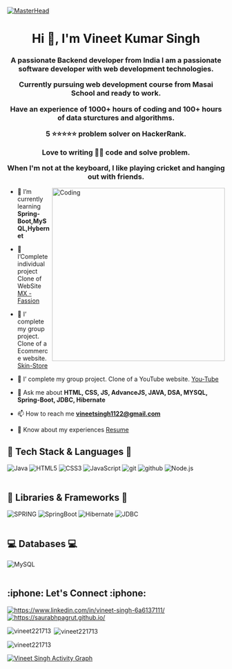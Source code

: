 [![MasterHead](https://developers.giphy.com/branch/master/static/api-512d36c09662682717108a38bbb5c57d.gif)](https://vineet221713.io)
<h1 align="center">Hi 👋, I'm Vineet Kumar Singh</h1>
<h3 align="center">A passionate Backend developer from India
I am a passionate software developer with web development technologies.

Currently pursuing web development course from Masai School and ready to work.

Have an experience of 1000+ hours of coding and 100+ hours of data sturctures and algorithms.

5 ⭐⭐⭐⭐⭐ problem solver on HackerRank.

Love to writing 👨‍💻 code and solve problem.

When I'm not at the keyboard, I like playing cricket and hanging out with friends.
</h3>
<img align="right" alt="Coding" width="400" src="https://media3.giphy.com/media/qgQUggAC3Pfv687qPC/giphy.gif">



<!-- - 🔭 I’Complete Clone of E-commerce WebSite [Big-Basket](https://github.com/Snehil133/BigBasketProject.git) -->

- 🌱 I’m currently learning **Spring-Boot,MySQL,Hybernet**

- 👯 I’Complete individual project Clone of WebSite [MX - Fassion](https://chimerical-babka-9dbef0.netlify.app/)
- 🤝 I’ complete my group project. Clone of a Ecommerce website. [Skin-Store](https://euphonious-marigold-38d635.netlify.app/)
- 🤝 I’ complete my group project. Clone of a YouTube website. [You-Tube](https://vineet-youtube-clone.netlify.app/)
<!-- - 👨‍💻 All of my projects are available at [https://app.netlify.com/teams/vineetsingh1122/overview](https://app.netlify.com/teams/vineetsingh1122/overview) -->

- 💬 Ask me about **HTML, CSS, JS, AdvanceJS, JAVA, DSA, MYSQL, Spring-Boot, JDBC, Hibernate**

- 📫 How to reach me **vineetsingh1122@gmail.com**

- 📄 Know about my experiences [Resume](https://drive.google.com/file/d/1hsUT9qcwVZwUBoXxLhs-rqAv8oTSTl3I/view?usp=sharing)

<!----------------------------------- Tech Stack Section ------------------------------------>
### <h2> :rocket: Tech Stack & Languages  :rocket: </h2>
![Java](https://img.shields.io/badge/Java-ED8B00?style=for-the-badge&logo=java&logoColor=white)
![HTML5](https://img.shields.io/badge/HTML5-E34F26?style=for-the-badge&logo=html5&logoColor=white)
![CSS3](https://img.shields.io/badge/CSS3-1572B6?style=for-the-badge&logo=css3&logoColor=white)
![JavaScript](https://img.shields.io/badge/JavaScript-323330?style=for-the-badge&logo=javascript&logoColor=F7DF1E)
<img src="https://img.shields.io/badge/Git-f44d27?style=for-the-badge&logo=git&logoColor=white" alt="git" />
<img src="https://img.shields.io/badge/GitHub-100000?style=for-the-badge&logo=github&logoColor=white" alt="github" />
![Node.js](https://img.shields.io/badge/node.js-black?style=for-the-badge&logo=node.js&logoColor=pink)<br><br>
### <h2>:rocket: Libraries & Frameworks :rocket:</h2>
<a><img src="https://img.shields.io/static/v1?style=for-the-badge&message=Spring&logo=spring&color=852100&label=" alt="SPRING"/></a>
<a><img src="https://img.shields.io/static/v1?style=for-the-badge&message=SpringBoot&logo=springboot&color=00d09c&label=" alt="SpringBoot" /></a>
<a><img src="https://img.shields.io/static/v1?style=for-the-badge&message=Hibernate&logo=hibernate&color=000030&label=" alt="Hibernate"/></a>
<a><img src="https://img.shields.io/static/v1?style=for-the-badge&message=JDBC&logo=JDBC&color=400030&label=" alt="JDBC"/></a><br><br>
### <h2>:computer: Databases :computer:</h2>
![MySQL](https://img.shields.io/badge/MySQL-00000F?style=for-the-badge&logo=mysql&logoColor=blue)<br><br>
<!----------------------------------- Social Media Links Section ------------------------------------>
<h2>:iphone: Let's Connect :iphone:</h2>
<p align="left">
    <a href="https://www.linkedin.com/in/vineet-singh-6a6137111/" target="_blank">
        <img align="center" src="https://img.shields.io/badge/LinkedIn-0077B5?style=for-the-badge&logo=linkedin&logoColor=white" alt="https://www.linkedin.com/in/vineet-singh-6a6137111/" />
    </a>
    <a href="https://vineet111222.netlify.app/">
        <img align="center" src="https://img.shields.io/badge/Portfolio-18A303?style=for-the-badge&logo=ionic&logoColor=white" alt="https://saurabhpagrut.github.io/" />
    </a>
   

    

</p>

<p><img align="left" src="https://github-readme-stats.vercel.app/api/top-langs?username=vineet221713&show_icons=true&locale=en&layout=compact" alt="vineet221713" /></p>

<p>&nbsp;<img align="center" src="https://github-readme-stats.vercel.app/api?username=vineet221713&show_icons=true&locale=en" alt="vineet221713" /></p>


<p><img align="center" src="https://github-readme-streak-stats.herokuapp.com/?user=vineet221713&" alt="vineet221713" /></p>

<a href="https://github.com/vineet221713/github-readme-activity-graph"><img alt="Vineet Singh Activity Graph" src="https://activity-graph.herokuapp.com/graph?username=vineet221713&bg_color=0D1117&color=5BCDEC&line=5BCDEC&point=FFFFFF&hide_border=true" /></a>

<!-- <p align="center">
 <img src="https://raw.githubusercontent.com/Trilokia/Trilokia/379277808c61ef204768a61bbc5d25bc7798ccf1/bottom_header.svg" width="100%">
 </p>
 -->
